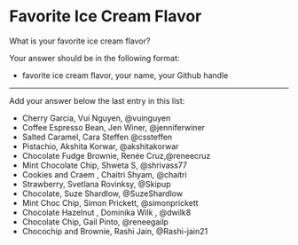 # Favorite Ice Cream Flavor

What is your favorite ice cream flavor?

Your answer should be in the following format:

- favorite ice cream flavor, your name, your Github handle

---

Add your answer below the last entry in this list:

- Cherry Garcia, Vui Nguyen, @vuinguyen
- Coffee Espresso Bean, Jen Winer, @jenniferwiner
- Salted Caramel, Cara Steffen @cssteffen
- Pistachio, Akshita Korwar, @akshitakorwar
- Chocolate Fudge Brownie, Renée Cruz,@reneecruz
- Mint Chocolate Chip, Shweta S, @shrivass77
- Cookies and Craem , Chaitri Shyam, @chaitri
- Strawberry, Svetlana Rovinksy, @Skipup
- Chocolate, Suze Shardlow, @SuzeShardlow
- Mint Choc Chip, Simon Prickett, @simonprickett
- Chocolate Hazelnut , Dominika Wilk , @dwilk8
- Chocolate Chip, Gail Pinto, @reneegailp
- Chocochip and Brownie, Rashi Jain, @Rashi-jain21


